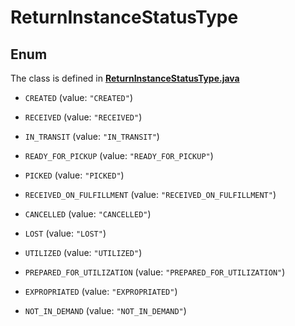 

# ReturnInstanceStatusType

## Enum

The class is defined in **[ReturnInstanceStatusType.java](../../src/main/java/org/openapitools/model/ReturnInstanceStatusType.java)**


* `CREATED` (value: `"CREATED"`)

* `RECEIVED` (value: `"RECEIVED"`)

* `IN_TRANSIT` (value: `"IN_TRANSIT"`)

* `READY_FOR_PICKUP` (value: `"READY_FOR_PICKUP"`)

* `PICKED` (value: `"PICKED"`)

* `RECEIVED_ON_FULFILLMENT` (value: `"RECEIVED_ON_FULFILLMENT"`)

* `CANCELLED` (value: `"CANCELLED"`)

* `LOST` (value: `"LOST"`)

* `UTILIZED` (value: `"UTILIZED"`)

* `PREPARED_FOR_UTILIZATION` (value: `"PREPARED_FOR_UTILIZATION"`)

* `EXPROPRIATED` (value: `"EXPROPRIATED"`)

* `NOT_IN_DEMAND` (value: `"NOT_IN_DEMAND"`)



